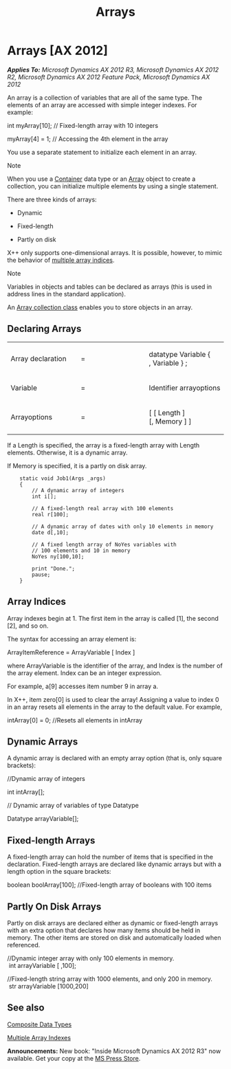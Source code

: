 ﻿---
title: Arrays
TOCTitle: Arrays
ms:assetid: 69c2751b-418f-4683-bd31-f59652412545
ms:mtpsurl: https://msdn.microsoft.com/en-us/library/Aa653716(v=AX.60)
ms:contentKeyID: 35244783
ms.date: 05/18/2015
mtps_version: v=AX.60
---

# Arrays [AX 2012]


_**Applies To:** Microsoft Dynamics AX 2012 R3, Microsoft Dynamics AX 2012 R2, Microsoft Dynamics AX 2012 Feature Pack, Microsoft Dynamics AX 2012_

An array is a collection of variables that are all of the same type. The elements of an array are accessed with simple integer indexes. For example:

int myArray\[10\]; // Fixed-length array with 10 integers

myArray\[4\] = 1; // Accessing the 4th element in the array

You use a separate statement to initialize each element in an array.


> [!NOTE]
> <P>When you use a <A href="containers.md">Container</A> data type or an <A href="https://msdn.microsoft.com/en-us/library/gg802677(v=ax.60)">Array</A> object to create a collection, you can initialize multiple elements by using a single statement.</P>



There are three kinds of arrays:

  - Dynamic

  - Fixed-length

  - Partly on disk

X++ only supports one-dimensional arrays. It is possible, however, to mimic the behavior of [multiple array indices](multiple-array-indexes.md).


> [!NOTE]
> <P>Variables in objects and tables can be declared as arrays (this is used in address lines in the standard application).</P>
> <P>An <A href="collection-classes-in-microsoft-dynamics-ax.md">Array collection class</A> enables you to store objects in an array.</P>



## Declaring Arrays

<table>
<colgroup>
<col style="width: 33%" />
<col style="width: 33%" />
<col style="width: 33%" />
</colgroup>
<tbody>
<tr class="odd">
<td><p>Array declaration</p></td>
<td><p>=</p></td>
<td><p>datatype Variable { , Variable } ;</p></td>
</tr>
<tr class="even">
<td><p>Variable</p></td>
<td><p>=</p></td>
<td><p>Identifier arrayoptions</p></td>
</tr>
<tr class="odd">
<td><p>Arrayoptions</p></td>
<td><p>=</p></td>
<td><p>[ [ Length ] [, Memory ] ]</p></td>
</tr>
</tbody>
</table>


If a Length is specified, the array is a fixed-length array with Length elements. Otherwise, it is a dynamic array.

If Memory is specified, it is a partly on disk array.

```X++
    static void Job1(Args _args)
    {
        // A dynamic array of integers
        int i[]; 
     
        // A fixed-length real array with 100 elements
        real r[100]; 
     
        // A dynamic array of dates with only 10 elements in memory
        date d[,10]; 
     
        // A fixed length array of NoYes variables with
        // 100 elements and 10 in memory
        NoYes ny[100,10];
        
        print "Done.";
        pause;
    }
```

## Array Indices

Array indexes begin at 1. The first item in the array is called \[1\], the second \[2\], and so on.

The syntax for accessing an array element is:

ArrayItemReference = ArrayVariable \[ Index \]

where ArrayVariable is the identifier of the array, and Index is the number of the array element. Index can be an integer expression.

For example, a\[9\] accesses item number 9 in array a.

In X++, item zero\[0\] is used to clear the array\! Assigning a value to index 0 in an array resets all elements in the array to the default value. For example,

intArray\[0\] = 0; //Resets all elements in intArray

## Dynamic Arrays

A dynamic array is declared with an empty array option (that is, only square brackets):

//Dynamic array of integers

int intArray\[\];

// Dynamic array of variables of type Datatype

Datatype arrayVariable\[\];

## Fixed-length Arrays

A fixed-length array can hold the number of items that is specified in the declaration. Fixed-length arrays are declared like dynamic arrays but with a length option in the square brackets:

boolean boolArray\[100\]; //Fixed-length array of booleans with 100 items

## Partly On Disk Arrays

Partly on disk arrays are declared either as dynamic or fixed-length arrays with an extra option that declares how many items should be held in memory. The other items are stored on disk and automatically loaded when referenced.

//Dynamic integer array with only 100 elements in memory.   
 int arrayVariable \[ ,100\];

//Fixed-length string array with 1000 elements, and only 200 in memory.   
 str arrayVariable \[1000,200\]

## See also

[Composite Data Types](composite-data-types.md)

[Multiple Array Indexes](multiple-array-indexes.md)

  
**Announcements:** New book: "Inside Microsoft Dynamics AX 2012 R3" now available. Get your copy at the [MS Press Store](https://www.microsoftpressstore.com/store/inside-microsoft-dynamics-ax-2012-r3-9780735685109).

